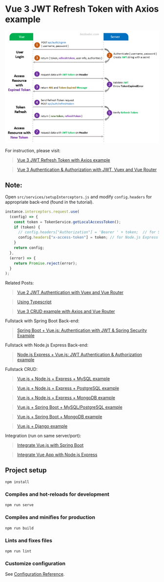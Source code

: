 # Vue 3 JWT Refresh Token with Axios example

![vue-3-refresh-token-axios-jwt-example-flow](vue-3-refresh-token-axios-jwt-example-flow.png)

For instruction, please visit:
> [Vue 3 JWT Refresh Token with Axios example](https://bezkoder.com/vue-3-refresh-token/)

> [Vue 3 Authentication & Authorization with JWT, Vuex and Vue Router](https://bezkoder.com/vue-3-authentication-jwt/)

## Note:
Open `src/services/setupInterceptors.js` and modify `config.headers` for appropriate back-end (found in the tutorial).

```js
instance.interceptors.request.use(
  (config) => {
    const token = TokenService.getLocalAccessToken();
    if (token) {
      // config.headers["Authorization"] = 'Bearer ' + token;  // for Spring Boot back-end
      config.headers["x-access-token"] = token; // for Node.js Express back-end
    }
    return config;
  },
  (error) => {
    return Promise.reject(error);
  }
);
```

Related Posts:
> [Vue 2 JWT Authentication with Vuex and Vue Router](https://bezkoder.com/jwt-vue-vuex-authentication/)

> [Using Typescript](https://bezkoder.com/vuex-typescript-jwt-auth/)

> [Vue 3 CRUD example with Axios and Vue Router](https://bezkoder.com/vue-3-crud/)

Fullstack with Spring Boot Back-end:
> [Spring Boot + Vue.js: Authentication with JWT & Spring Security Example](https://bezkoder.com/spring-boot-vue-js-authentication-jwt-spring-security/)

Fullstack with Node.js Express Back-end:
> [Node.js Express + Vue.js: JWT Authentication & Authorization example](https://bezkoder.com/node-express-vue-jwt-auth/)

Fullstack CRUD:
> [Vue.js + Node.js + Express + MySQL example](https://bezkoder.com/vue-js-node-js-express-mysql-crud-example/)

> [Vue.js + Node.js + Express + PostgreSQL example](https://bezkoder.com/vue-node-express-postgresql/)

> [Vue.js + Node.js + Express + MongoDB example](https://bezkoder.com/vue-node-express-mongodb-mevn-crud/)

> [Vue.js + Spring Boot + MySQL/PostgreSQL example](https://bezkoder.com/spring-boot-vue-js-crud-example/)

> [Vue.js + Spring Boot + MongoDB example](https://bezkoder.com/spring-boot-vue-mongodb/)

> [Vue.js + Django example](https://bezkoder.com/django-vue-js-rest-framework/)

Integration (run on same server/port):
> [Integrate Vue.js with Spring Boot](https://bezkoder.com/integrate-vue-spring-boot/)

> [Integrate Vue App with Node.js Express](https://bezkoder.com/serve-vue-app-express/)


## Project setup
```
npm install
```

### Compiles and hot-reloads for development
```
npm run serve
```

### Compiles and minifies for production
```
npm run build
```

### Lints and fixes files
```
npm run lint
```

### Customize configuration
See [Configuration Reference](https://cli.vuejs.org/config/).
